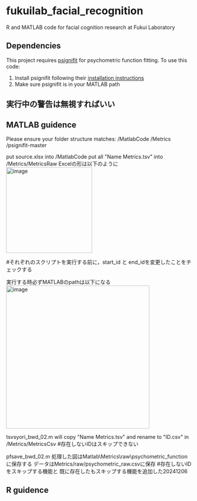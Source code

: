 # fukuilab_facial_recognition
R and MATLAB code for facial cognition research at Fukui Laboratory

## Dependencies
This project requires [psignifit](https://github.com/wichmann-lab/psignifit) for psychometric function fitting. 
To use this code:
1. Install psignifit following their [installation instructions](https://github.com/wichmann-lab/psignifit/wiki/Installation)
2. Make sure psignifit is in your MATLAB path

## 実行中の警告は無視すればいい

## MATLAB guidence
Please ensure your folder structure matches:
/MatlabCode
/Metrics
/psignifit-master

put source.xlsx into /MatlabCode
put all "Name Metrics.tsv" into /Metrics/MetricsRaw
Excelの形は以下のように
<img width="232" alt="image" src="https://github.com/user-attachments/assets/6e11b5d1-5216-4baa-a040-0056246a1919">


#それぞれのスクリプトを実行する前に，start_id と end_idを変更したことをチェックする

実行する時必ずMATLABのpathは以下になる
<img width="387" alt="image" src="https://github.com/user-attachments/assets/7bdea184-653c-472d-9910-77fe11d8cab6">


tsvsyori_bwd_02.m will copy "Name Metrics.tsv" and rename to "ID.csv" in /Metrics/MetricsCsv
#存在しないIDはスキップできない

pfsave_bwd_02.m
処理した図はMatlab\Metrics\raw\psychometric_functionに保存する
データはMetrics/raw/psychometric_raw.csvに保存
#存在しないIDをスキップする機能と
既に存在したもスキップする機能を追加した20241206



## R guidence
